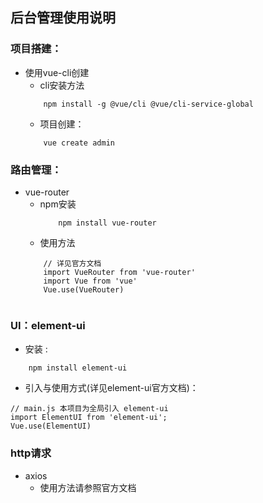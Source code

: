 ## 后台管理使用说明 

### 项目搭建：
- 使用vue-cli创建 
    - cli安装方法
    ```
        npm install -g @vue/cli @vue/cli-service-global
    ```
    - 项目创建：
    ```
        vue create admin
    ```

### 路由管理：
- vue-router
    - npm安装
        ```
            npm install vue-router
        ```
    - 使用方法
    ```
        // 详见官方文档
        import VueRouter from 'vue-router'
        import Vue from 'vue'
        Vue.use(VueRouter)
        
    ```



### UI：element-ui 
- 安装 :
```
    npm install element-ui 
```
- 引入与使用方式(详见element-ui官方文档)：
```
// main.js 本项目为全局引入 element-ui
import ElementUI from 'element-ui';
Vue.use(ElementUI)
```


### http请求 
- axios 
    - 使用方法请参照官方文档